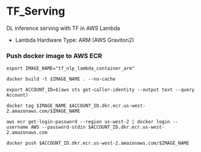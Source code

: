 # TF_Serving
DL inference serving with TF in AWS Lambda
- Lambda Hardware Type:  ARM (AWS Graviton2)

### Push docker image to AWS ECR
```
export IMAGE_NAME="tf_nlp_lambda_container_arm"

docker build -t $IMAGE_NAME . --no-cache

export ACCOUNT_ID=$(aws sts get-caller-identity --output text --query Account)

docker tag $IMAGE_NAME $ACCOUNT_ID.dkr.ecr.us-west-2.amazonaws.com/$IMAGE_NAME

aws ecr get-login-password --region us-west-2 | docker login --username AWS --password-stdin $ACCOUNT_ID.dkr.ecr.us-west-2.amazonaws.com

docker push $ACCOUNT_ID.dkr.ecr.us-west-2.amazonaws.com/$IMAGE_NAME
